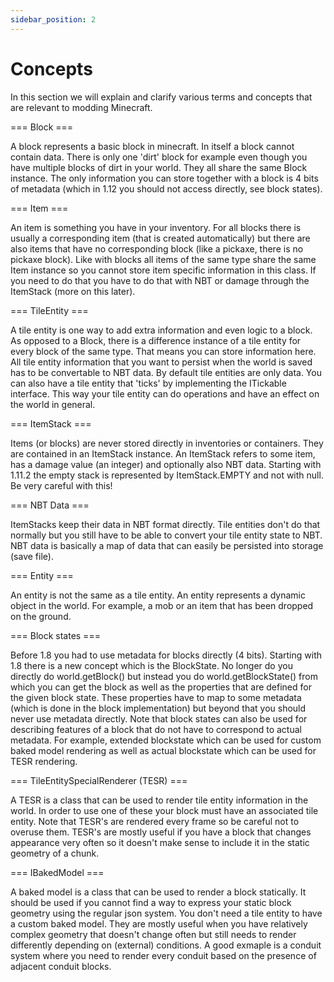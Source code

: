 ```yaml
---
sidebar_position: 2
---
```


# Concepts

In this section we will explain and clarify various terms and concepts that are relevant to modding Minecraft.

=== Block ===

A block represents a basic block in minecraft. In itself a block cannot contain data. There is only one 'dirt' block for example even though you have multiple blocks of dirt in your world. They all share the same Block instance. The only information you can store together with a block is 4 bits of metadata (which in 1.12 you should not access directly, see block states).

=== Item ===

An item is something you have in your inventory. For all blocks there is usually a corresponding item (that is created automatically) but there are also items that have no corresponding block (like a pickaxe, there is no pickaxe block). Like with blocks all items of the same type share the same Item instance so you cannot store item specific information in this class. If you need to do that you have to do that with NBT or damage through the ItemStack (more on this later).

=== TileEntity ===

A tile entity is one way to add extra information and even logic to a block. As opposed to a Block, there is a difference instance of a tile entity for every block of the same type. That means you can store information here. All tile entity information that you want to persist when the world is saved has to be convertable to NBT data. By default tile entities are only data. You can also have a tile entity that 'ticks' by implementing the ITickable interface. This way your tile entity can do operations and have an effect on the world in general.

=== ItemStack ===

Items (or blocks) are never stored directly in inventories or containers. They are contained in an ItemStack instance. An ItemStack refers to some item, has a damage value (an integer) and optionally also NBT data. Starting with 1.11.2 the empty stack is represented by ItemStack.EMPTY and not with null. Be very careful with this!

=== NBT Data ===

ItemStacks keep their data in NBT format directly. Tile entities don't do that normally but you still have to be able to convert your tile entity state to NBT. NBT data is basically a map of data that can easily be persisted into storage (save file).

=== Entity ===

An entity is not the same as a tile entity. An entity represents a dynamic object in the world. For example, a mob or an item that has been dropped on the ground.

=== Block states ===

Before 1.8 you had to use metadata for blocks directly (4 bits). Starting with 1.8 there is a new concept which is the BlockState. No longer do you directly do world.getBlock() but instead you do world.getBlockState() from which you can get the block as well as the properties that are defined for the given block state. These properties have to map to some metadata (which is done in the block implementation) but beyond that you should never use metadata directly. Note that block states can also be used for describing features of a block that do not have to correspond to actual metadata. For example, extended blockstate which can be used for custom baked model rendering as well as actual blockstate which can be used for TESR rendering.

=== TileEntitySpecialRenderer (TESR) ===

A TESR is a class that can be used to render tile entity information in the world. In order to use one of these your block must have an associated tile entity. Note that TESR's are rendered every frame so be careful not to overuse them. TESR's are mostly useful if you have a block that changes appearance very often so it doesn't make sense to include it in the static geometry of a chunk.

=== IBakedModel ===

A baked model is a class that can be used to render a block statically. It should be used if you cannot find a way to express your static block geometry using the regular json system. You don't need a tile entity to have a custom baked model. They are mostly useful when you have relatively complex geometry that doesn't change often but still needs to render differently depending on (external) conditions. A good exmaple is a conduit system where you need to render every conduit based on the presence of adjacent conduit blocks.

